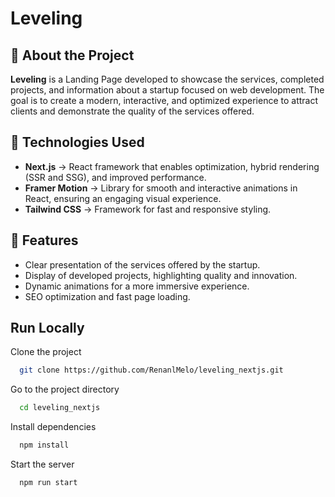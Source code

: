 # Leveling

## 📌 About the Project
**Leveling** is a Landing Page developed to showcase the services, completed projects, and information about a startup focused on web development. The goal is to create a modern, interactive, and optimized experience to attract clients and demonstrate the quality of the services offered.

## 🚀 Technologies Used
- **Next.js** → React framework that enables optimization, hybrid rendering (SSR and SSG), and improved performance.
- **Framer Motion** → Library for smooth and interactive animations in React, ensuring an engaging visual experience.
- **Tailwind CSS** → Framework for fast and responsive styling.

## 🎯 Features
- Clear presentation of the services offered by the startup.
- Display of developed projects, highlighting quality and innovation.
- Dynamic animations for a more immersive experience.
- SEO optimization and fast page loading.

## Run Locally

Clone the project
```bash
  git clone https://github.com/RenanlMelo/leveling_nextjs.git
```

Go to the project directory
```bash
  cd leveling_nextjs
```

Install dependencies
```bash
  npm install
```

Start the server
```bash
  npm run start
```
